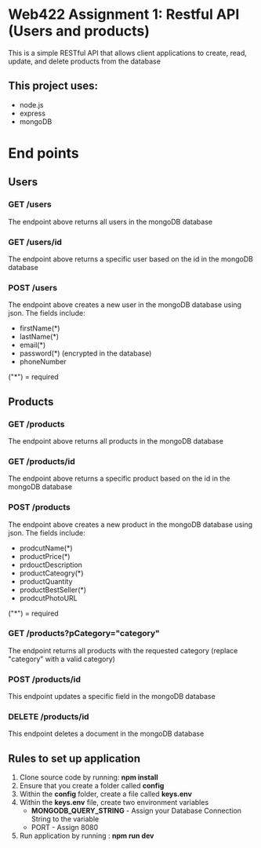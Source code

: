 # Web422 Assignment 1: Restful API (Users and products)

This is a simple RESTful API that allows client applications to create, read, update, and delete products from the database

## This project uses:
- node.js
- express
- mongoDB

# End points

## Users

### GET /users

The endpoint above returns all users in the mongoDB database

### GET /users/id

The endpoint above returns a specific user based on the id in the mongoDB database

### POST /users

The endpoint above creates a new user in the mongoDB database using json. The fields include:

- firstName(*)
- lastName(*)
- email(*)
- password(*) (encrypted in the database)
- phoneNumber

("*") = required

## Products

### GET /products

The endpoint above returns all products in the mongoDB database

### GET /products/id

The endpoint above returns a specific product based on the id in the mongoDB database

### POST /products

The endpoint above creates a new product in the mongoDB database using json. The fields include:

- prodcutName(*)
- productPrice(*)
- prdouctDescription
- productCateogry(*)
- productQuantity
- productBestSeller(*)
- prodcutPhotoURL

("*") = required

### GET /products?pCategory="category"

The endpoint returns all products with the requested category (replace "category" with a valid category)

### POST /products/id

This endpoint updates a specific field in the mongoDB database

### DELETE /products/id

This endpoint deletes a document in the mongoDB database

## Rules to set up application

1. Clone source code by running: **npm install**
2. Ensure that you create a folder called **config**
3. Within the **config** folder, create a file called **keys.env**
4. Within the **keys.env** file, create two environment variables
   - **MONGODB_QUERY_STRING** - Assign your Database Connection String to the variable
   - PORT - Assign 8080
5. Run application by running : **npm run dev**
